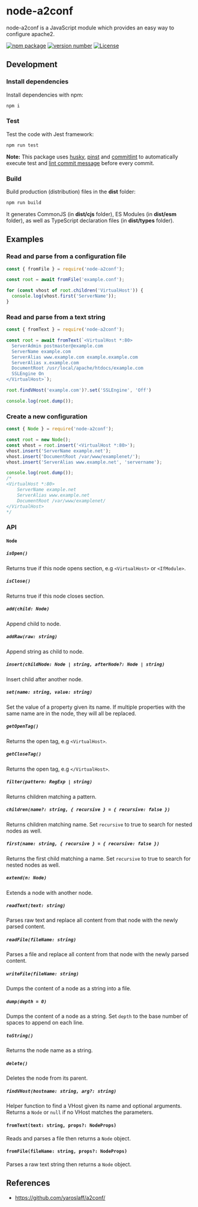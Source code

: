 # node-a2conf

node-a2conf is a JavaScript module which provides an easy way to configure apache2.

[![npm package](https://img.shields.io/badge/npm%20i-node--a2conf-brightgreen)](https://www.npmjs.com/package/node-a2conf) [![version number](https://img.shields.io/npm/v/node-a2conf?color=green&label=version)](https://github.com/ehrhart/node-a2conf/releases) [![License](https://img.shields.io/github/license/ehrhart/node-a2conf)](https://github.com/ehrhart/node-a2conf/blob/main/LICENSE)

## Development

### Install dependencies

Install dependencies with npm:

```bash
npm i
```

### Test

Test the code with Jest framework:

```bash
npm run test
```

**Note:** This package uses [husky](https://typicode.github.io/husky/), [pinst](https://github.com/typicode/pinst) and [commitlint](https://commitlint.js.org/) to automatically execute test and [lint commit message](https://www.conventionalcommits.org/) before every commit.

### Build

Build production (distribution) files in the **dist** folder:

```bash
npm run build
```

It generates CommonJS (in **dist/cjs** folder), ES Modules (in **dist/esm** folder), as well as TypeScript declaration files (in **dist/types** folder).

## Examples

### Read and parse from a configuration file

```js
const { fromFile } = require('node-a2conf');

const root = await fromFile('example.conf');

for (const vhost of root.children('VirtualHost')) {
  console.log(vhost.first('ServerName'));
}
```

### Read and parse from a text string

```js
const { fromText } = require('node-a2conf');

const root = await fromText(`<VirtualHost *:80>
  ServerAdmin postmaster@example.com
  ServerName example.com
  ServerAlias www.example.com example.example.com
  ServerAlias x.example.com
  DocumentRoot /usr/local/apache/htdocs/example.com
  SSLEngine On
</VirtualHost>`);

root.findVHost('example.com')?.set('SSLEngine', 'Off')

console.log(root.dump());
```

### Create a new configuration

```js
const { Node } = require('node-a2conf');

const root = new Node();
const vhost = root.insert('<VirtualHost *:80>');
vhost.insert('ServerName example.net');
vhost.insert('DocumentRoot /var/www/examplenet/');
vhost.insert('ServerAlias www.example.net', 'servername');

console.log(root.dump());
/*
<VirtualHost *:80>
    ServerName example.net
    ServerAlias www.example.net
    DocumentRoot /var/www/examplenet/
</VirtualHost>
*/
```

### API

#### `Node`

##### `isOpen()`

Returns true if this node opens section, e.g `<VirtualHost>` or `<IfModule>`.

##### `isClose()`

Returns true if this node closes section.

##### `add(child: Node)`

Append child to node.

##### `addRaw(raw: string)`

Append string as child to node.

##### `insert(childNode: Node | string, afterNode?: Node | string)`

Insert child after another node.

##### `set(name: string, value: string)`

Set the value of a property given its name. If multiple properties with the same name are in the node, they will all be replaced.

##### `getOpenTag()`

Returns the open tag, e.g `<VirtualHost>`.

##### `getCloseTag()`

Returns the open tag, e.g `</VirtualHost>`.

##### `filter(pattern: RegExp | string)`

Returns children matching a pattern.

##### `children(name?: string, { recursive } = { recursive: false })`

Returns children matching name. Set `recursive` to true to search for nested nodes as well.

##### `first(name: string, { recursive } = { recursive: false })`

Returns the first child matching a name. Set `recursive` to true to search for nested nodes as well.

##### `extend(n: Node)`

Extends a node with another node.

##### `readText(text: string)`

Parses raw text and replace all content from that node with the newly parsed content.

##### `readFile(fileName: string)`

Parses a file and replace all content from that node with the newly parsed content.

##### `writeFile(fileName: string)`

Dumps the content of a node as a string into a file.

##### `dump(depth = 0)`

Dumps the content of a node as a string. Set `depth` to the base number of spaces to append on each line.

##### `toString()`

Returns the node name as a string.

##### `delete()`

Deletes the node from its parent.

##### `findVHost(hostname: string, arg?: string)`

Helper function to find a VHost given its name and optional arguments. Returns a `Node` or `null` if no VHost matches the parameters.

#### `fromText(text: string, props?: NodeProps)`

Reads and parses a file then returns a `Node` object.

#### `fromFile(fileName: string, props?: NodeProps)`

Parses a raw text string then returns a `Node` object.

## References

- https://github.com/yaroslaff/a2conf/
